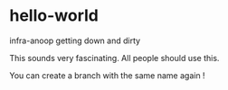 # hello-world
infra-anoop getting down and dirty

This sounds very fascinating. All people should use this.

You can create a branch with the same name again !

